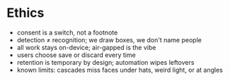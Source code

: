 # Ethics

- consent is a switch, not a footnote
- detection ≠ recognition; we draw boxes, we don't name people
- all work stays on-device; air-gapped is the vibe
- users choose save or discard every time
- retention is temporary by design; automation wipes leftovers
- known limits: cascades miss faces under hats, weird light, or at angles
